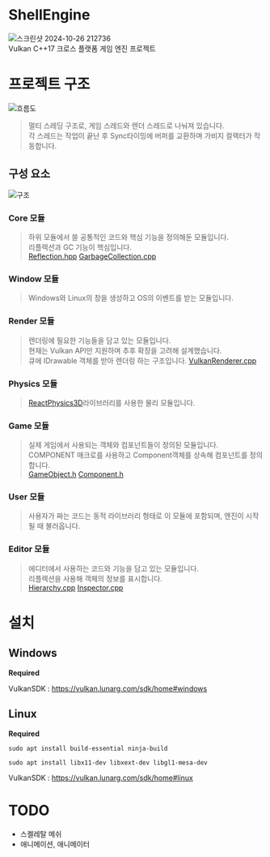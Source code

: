 # ShellEngine
![스크린샷 2024-10-26 212736](https://github.com/user-attachments/assets/8f0001a3-71a0-4e79-9854-9e41714507eb)</br>
Vulkan C++17 크로스 플랫폼 게임 엔진 프로젝트

# 프로젝트 구조

![흐름도](https://github.com/user-attachments/assets/79eef4d4-5b85-4093-8597-183433164c18)
> 멀티 스레딩 구조로, 게임 스레드와 렌더 스레드로 나눠져 있습니다. </br>
> 각 스레드는 작업이 끝난 후 Sync타이밍에 버퍼를 교환하며 가비지 컬렉터가 작동합니다.

## 구성 요소
![구조](https://github.com/user-attachments/assets/2cbb3291-e7cd-4441-86dc-6fe32df651c6)

### Core 모듈
> 하위 모듈에서 쓸 공통적인 코드와 핵심 기능을 정의해둔 모듈입니다. </br>
> 리플렉션과 GC 기능이 핵심입니다. </br>
> [Reflection.hpp](https://github.com/Shell4026/ShellEngine/blob/main/include/Core/Reflection.hpp) [GarbageCollection.cpp](https://github.com/Shell4026/ShellEngine/blob/main/src/Core/GarbageCollection.cpp)</br>
### Window 모듈
> Windows와 Linux의 창을 생성하고 OS의 이벤트를 받는 모듈입니다.
### Render 모듈
> 렌더링에 필요한 기능들을 담고 있는 모듈입니다. </br>
> 현재는 Vulkan API만 지원하며 추후 확장을 고려해 설계했습니다. </br>
> 큐에 IDrawable 객체를 받아 렌더링 하는 구조입니다. [VulkanRenderer.cpp](https://github.com/Shell4026/ShellEngine/blob/main/src/Render/VulkanImpl/VulkanRenderer.cpp)
### Physics 모듈
> [ReactPhysics3D](https://www.reactphysics3d.com/)라이브러리를 사용한 물리 모듈입니다.
### Game 모듈
> 실제 게임에서 사용되는 객체와 컴포넌트들이 정의된 모듈입니다.</br>
> COMPONENT 매크로를 사용하고 Component객체를 상속해 컴포넌트를 정의합니다.</br>
> [GameObject.h](https://github.com/Shell4026/ShellEngine/blob/main/include/Game/GameObject.h) [Component.h](https://github.com/Shell4026/ShellEngine/blob/main/include/Game/Component/Component.h)
### User 모듈
> 사용자가 짜는 코드는 동적 라이브러리 형태로 이 모듈에 포함되며, 엔진이 시작 될 때 불러옵니다. </br>
### Editor 모듈
> 에디터에서 사용하는 코드와 기능을 담고 있는 모듈입니다. </br>
> 리플렉션을 사용해 객체의 정보를 표시합니다. </br>
> [Hierarchy.cpp](https://github.com/Shell4026/ShellEngine/blob/main/src/Editor/Hierarchy.cpp) [Inspector.cpp](https://github.com/Shell4026/ShellEngine/blob/main/src/Editor/Inspector.cpp)

# 설치
## Windows

**Required**

VulkanSDK : https://vulkan.lunarg.com/sdk/home#windows

## Linux

**Required**
```
sudo apt install build-essential ninja-build
```
```
sudo apt install libx11-dev libxext-dev libgl1-mesa-dev
```
VulkanSDK : https://vulkan.lunarg.com/sdk/home#linux

# TODO
- 스켈레탈 메쉬
- 애니메이션, 애니메이터
